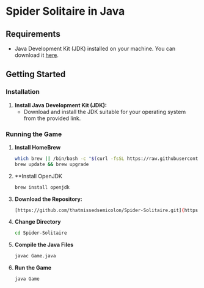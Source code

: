 # Spider Solitaire in Java

## Requirements
- Java Development Kit (JDK) installed on your machine. You can download it [here](https://www.oracle.com/java/technologies/javase-jdk11-downloads.html).

## Getting Started

### Installation
1. **Install Java Development Kit (JDK):**
   - Download and install the JDK suitable for your operating system from the provided link.

### Running the Game
1. **Install HomeBrew**
   ```bash
   which brew || /bin/bash -c "$(curl -fsSL https://raw.githubusercontent.com/Homebrew/install/HEAD/install.sh)"
   brew update && brew upgrade
2. **Install OpenJDK
   ```bash
   brew install openjdk
3. **Download the Repository:**
   ```bash
   [https://github.com/thatmissedsemicolon/Spider-Solitaire.git](https://github.com/thatmissedsemicolon/Spider-Solitaire.git)
4. **Change Directory**
   ```bash
   cd Spider-Solitaire
5. **Compile the Java Files**
   ```bash
   javac Game.java
6. **Run the Game**
   ```bash
   java Game
